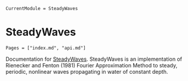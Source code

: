```@meta
CurrentModule = SteadyWaves
```

# SteadyWaves

```@contents
Pages = ["index.md", "api.md"]
```

Documentation for [SteadyWaves](https://github.com/mcpaprota/SteadyWaves.jl).
SteadyWaves is an implementation of Rienecker and Fenton (1981)
Fourier Approximation Method to steady, periodic, nonlinear waves
propagating in water of constant depth.
